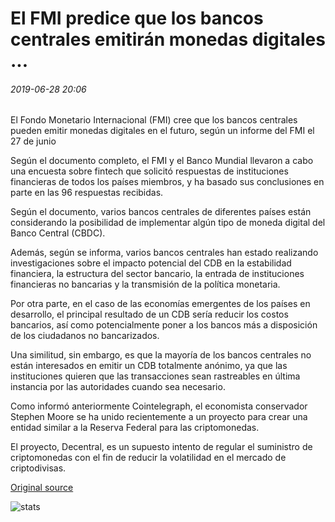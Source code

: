 #  El FMI predice que los bancos centrales emitirán monedas digitales ...

###### 2019-06-28 20:06

El Fondo Monetario Internacional (FMI) cree que los bancos centrales pueden emitir monedas digitales en el futuro, según un informe del FMI el 27 de junio

Según el documento completo, el FMI y el Banco Mundial llevaron a cabo una encuesta sobre fintech que solicitó respuestas de instituciones financieras de todos los países miembros, y ha basado sus conclusiones en parte en las 96 respuestas recibidas.

Según el documento, varios bancos centrales de diferentes países están considerando la posibilidad de implementar algún tipo de moneda digital del Banco Central (CBDC).

Además, según se informa, varios bancos centrales han estado realizando investigaciones sobre el impacto potencial del CDB en la estabilidad financiera, la estructura del sector bancario, la entrada de instituciones financieras no bancarias y la transmisión de la política monetaria.

Por otra parte, en el caso de las economías emergentes de los países en desarrollo, el principal resultado de un CDB sería reducir los costos bancarios, así como potencialmente poner a los bancos más a disposición de los ciudadanos no bancarizados.

Una similitud, sin embargo, es que la mayoría de los bancos centrales no están interesados en emitir un CDB totalmente anónimo, ya que las instituciones quieren que las transacciones sean rastreables en última instancia por las autoridades cuando sea necesario.

Como informó anteriormente Cointelegraph, el economista conservador Stephen Moore se ha unido recientemente a un proyecto para crear una entidad similar a la Reserva Federal para las criptomonedas.

El proyecto, Decentral, es un supuesto intento de regular el suministro de criptomonedas con el fin de reducir la volatilidad en el mercado de criptodivisas.

[Original source](https://cointelegraph.com/news/imf-predicts-central-banks-to-issue-digital-currencies)

![stats](https://c.statcounter.com/11760860/0/a89fa40b/1/ "stats")
